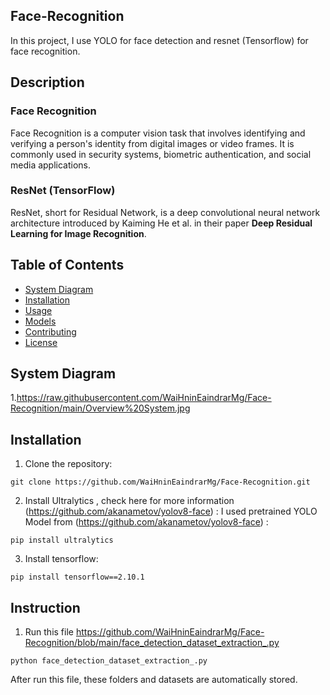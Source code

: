 ## Face-Recognition 
In this project, I use YOLO for face detection and resnet (Tensorflow) for face recognition.

## Description
### Face Recognition
Face Recognition is a computer vision task that involves identifying and verifying a person's identity from digital images or video frames. It is commonly used in security systems, biometric authentication, and social media applications.

### ResNet (TensorFlow)
ResNet, short for Residual Network, is a deep convolutional neural network architecture introduced by Kaiming He et al. in their paper **Deep Residual Learning for Image Recognition**.



## Table of Contents
- [System Diagram](#system_diagram)
- [Installation](#installation)
- [Usage](#usage)
- [Models](#models)
- [Contributing](#contributing)
- [License](#license)


## System Diagram
1.https://raw.githubusercontent.com/WaiHninEaindrarMg/Face-Recognition/main/Overview%20System.jpg


## Installation
1. Clone the repository:
```
git clone https://github.com/WaiHninEaindrarMg/Face-Recognition.git
```

2. Install Ultralytics , check here for more information (https://github.com/akanametov/yolov8-face) :
I used pretrained YOLO Model from (https://github.com/akanametov/yolov8-face) : 
```
pip install ultralytics
```

3. Install tensorflow:
```
pip install tensorflow==2.10.1
```

## Instruction
1. Run this file https://github.com/WaiHninEaindrarMg/Face-Recognition/blob/main/face_detection_dataset_extraction_.py
```
python face_detection_dataset_extraction_.py
```
After run this file, these folders and datasets are automatically stored.

